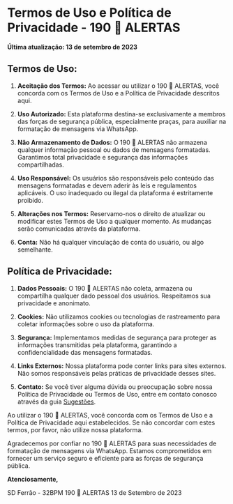# Termos de Uso e Política de Privacidade - 190 🚨 ALERTAS

**Última atualização: 13 de setembro de 2023**

## Termos de Uso:

1. **Aceitação dos Termos:** Ao acessar ou utilizar o 190 🚨 ALERTAS, você concorda com os Termos de Uso e a Política de Privacidade descritos aqui.

2. **Uso Autorizado:** Esta plataforma destina-se exclusivamente a membros das forças de segurança pública, especialmente praças, para auxiliar na formatação de mensagens via WhatsApp.

3. **Não Armazenamento de Dados:** O 190 🚨 ALERTAS não armazena qualquer informação pessoal ou dados de mensagens formatadas. Garantimos total privacidade e segurança das informações compartilhadas.

4. **Uso Responsável:** Os usuários são responsáveis pelo conteúdo das mensagens formatadas e devem aderir às leis e regulamentos aplicáveis. O uso inadequado ou ilegal da plataforma é estritamente proibido.

5. **Alterações nos Termos:** Reservamo-nos o direito de atualizar ou modificar estes Termos de Uso a qualquer momento. As mudanças serão comunicadas através da plataforma.

6. **Conta:** Não há qualquer vinculação de conta do usuário, ou algo semelhante.

## Política de Privacidade:

1. **Dados Pessoais:** O 190 🚨 ALERTAS não coleta, armazena ou compartilha qualquer dado pessoal dos usuários. Respeitamos sua privacidade e anonimato.

2. **Cookies:** Não utilizamos cookies ou tecnologias de rastreamento para coletar informações sobre o uso da plataforma.

3. **Segurança:** Implementamos medidas de segurança para proteger as informações transmitidas pela plataforma, garantindo a confidencialidade das mensagens formatadas.

4. **Links Externos:** Nossa plataforma pode conter links para sites externos. Não somos responsáveis pelas práticas de privacidade desses sites.

5. **Contato:** Se você tiver alguma dúvida ou preocupação sobre nossa Política de Privacidade ou Termos de Uso, entre em contato conosco através da guia [Sugestões](https://190alertas.github.io/home/feedback).

Ao utilizar o 190 🚨 ALERTAS, você concorda com os Termos de Uso e a Política de Privacidade aqui estabelecidos. Se não concordar com estes termos, por favor, não utilize nossa plataforma.

Agradecemos por confiar no 190 🚨 ALERTAS para suas necessidades de formatação de mensagens via WhatsApp. Estamos comprometidos em fornecer um serviço seguro e eficiente para as forças de segurança pública.

**Atenciosamente,**

SD Ferrão - 32BPM
190 🚨 ALERTAS
13 de Setembro de 2023

